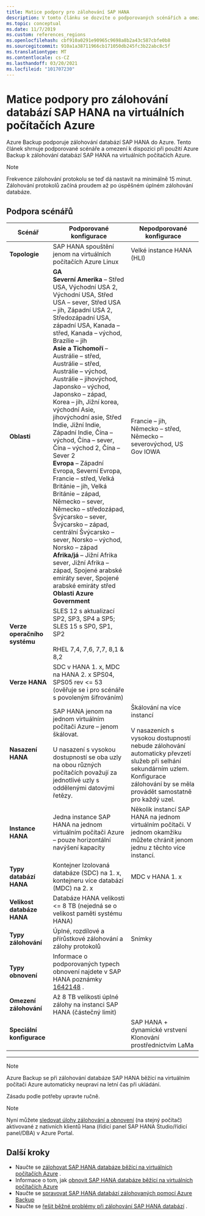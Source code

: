 ```yaml
---
title: Matice podpory pro zálohování SAP HANA
description: V tomto článku se dozvíte o podporovaných scénářích a omezeních při použití Azure Backup k zálohování databází SAP HANA na virtuálních počítačích Azure.
ms.topic: conceptual
ms.date: 11/7/2019
ms.custom: references_regions
ms.openlocfilehash: cbf910a0291e90965c9698a8b2a43c587cbfe0b8
ms.sourcegitcommit: 910a1a38711966cb171050db245fc3b22abc8c5f
ms.translationtype: MT
ms.contentlocale: cs-CZ
ms.lasthandoff: 03/20/2021
ms.locfileid: "101707230"
---
```

# <a name="support-matrix-for-backup-of-sap-hana-databases-on-azure-vms"></a>Matice podpory pro zálohování databází SAP HANA na virtuálních počítačích Azure

Azure Backup podporuje zálohování databází SAP HANA do Azure. Tento článek shrnuje podporované scénáře a omezení k dispozici při použití Azure Backup k zálohování databází SAP HANA na virtuálních počítačích Azure.

> [!NOTE]
> Frekvence zálohování protokolu se teď dá nastavit na minimálně 15 minut. Zálohování protokolů začíná proudem až po úspěšném úplném zálohování databáze.

## <a name="scenario-support"></a>Podpora scénářů

| **Scénář**               | **Podporované konfigurace**                                | **Nepodporované konfigurace**                              |
| -------------------------- | ------------------------------------------------------------ | ------------------------------------------------------------ |
| **Topologie**               | SAP HANA spouštění jenom na virtuálních počítačích Azure Linux                    | Velké instance HANA (HLI)                                   |
| **Oblasti**                   | **GA**<br> **Severní Amerika** – Střed USA, Východní USA 2, Východní USA, Střed USA – sever, Střed USA – jih, Západní USA 2, Středozápadní USA, západní USA, Kanada – střed, Kanada – východ, Brazílie – jih <br> **Asie a Tichomoří** – Austrálie – střed, Austrálie – střed, Austrálie – východ, Austrálie – jihovýchod, Japonsko – východ, Japonsko – západ, Korea – jih, Jižní korea, východní Asie, jihovýchodní asie, Střed Indie, Jižní Indie, Západní Indie, Čína – východ, Čína – sever, Čína – východ 2, Čína – Sever 2 <br> **Evropa** – Západní Evropa, Severní Evropa, Francie – střed, Velká Británie – jih, Velká Británie – západ, Německo – sever, Německo – středozápad, Švýcarsko – sever, Švýcarsko – západ, centrální Švýcarsko – sever, Norsko – východ, Norsko – západ <br> **Afrika/já** – Jižní Afrika sever, Jižní Afrika – západ, Spojené arabské emiráty sever, Spojené arabské emiráty střed  <BR>  **Oblasti Azure Government** | Francie – jih, Německo – střed, Německo – severovýchod, US Gov IOWA |
| **Verze operačního systému**            | SLES 12 s aktualizací SP2, SP3, SP4 a SP5; SLES 15 s SP0, SP1, SP2 <br><br>  RHEL 7,4, 7,6, 7,7, 8,1 & 8,2                |                                             |
| **Verze HANA**          | SDC v HANA 1. x, MDC na HANA 2. x SPS04, SPS05 rev <= 53 (ověřuje se i pro scénáře s povoleným šifrováním)      |                                                            |
| **Nasazení HANA**       | SAP HANA jenom na jednom virtuálním počítači Azure – jenom škálovat. <br><br> U nasazení s vysokou dostupností se oba uzly na obou různých počítačích považují za jednotlivé uzly s oddělenými datovými řetězy.               | Škálování na více instancí <br><br> V nasazeních s vysokou dostupností nebude zálohování automaticky převzetí služeb při selhání sekundárním uzlem. Konfigurace zálohování by se měla provádět samostatně pro každý uzel.                                           |
| **Instance HANA**         | Jedna instance SAP HANA na jednom virtuálním počítači Azure – pouze horizontální navýšení kapacity | Několik instancí SAP HANA na jednom virtuálním počítači. V jednom okamžiku můžete chránit jenom jednu z těchto více instancí.                  |
| **Typy databází HANA**    | Kontejner Izolovaná databáze (SDC) na 1. x, kontejneru více databází (MDC) na 2. x | MDC v HANA 1. x                                              |
| **Velikost databáze HANA**     | Databáze HANA velikosti <= 8 TB (nejedná se o velikost paměti systému HANA)               |                                                              |
| **Typy zálohování**           | Úplné, rozdílové a přírůstkové zálohování a zálohy protokolů                          |  Snímky                                       |
| **Typy obnovení**          | Informace o podporovaných typech obnovení najdete v SAP HANA poznámky [1642148](https://launchpad.support.sap.com/#/notes/1642148) . |                                                              |
| **Omezení zálohování**          | Až 8 TB velikosti úplné zálohy na instanci SAP HANA (částečný limit)         |                                                              |
| **Speciální konfigurace** |                                                              | SAP HANA + dynamické vrstvení <br>  Klonování prostřednictvím LaMa        |

------

>[!NOTE]
>Azure Backup se při zálohování databáze SAP HANA běžící na virtuálním počítači Azure automaticky neupraví na letní čas při ukládání.
>
>Zásadu podle potřeby upravte ručně.

> [!NOTE]
> Nyní můžete [sledovat úlohy zálohování a obnovení](./sap-hana-db-manage.md#monitor-manual-backup-jobs-in-the-portal) (na stejný počítač) aktivované z nativních klientů Hana (řídicí panel SAP HANA Studio/řídicí panel/DBA) v Azure Portal.

## <a name="next-steps"></a>Další kroky

* Naučte se [zálohovat SAP HANA databáze běžící na virtuálních počítačích Azure](./backup-azure-sap-hana-database.md) .
* Informace o tom, jak [obnovit SAP HANA databáze běžící na virtuálních počítačích Azure](./sap-hana-db-restore.md)
* Naučte se [spravovat SAP HANA databází zálohovaných pomocí Azure Backup](sap-hana-db-manage.md)
* Naučte se [řešit běžné problémy při zálohování SAP HANA databází](./backup-azure-sap-hana-database-troubleshoot.md) .
